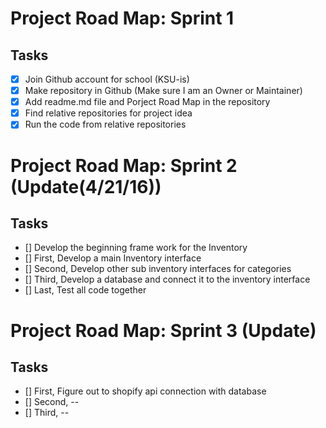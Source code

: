 # Project Road Map: Sprint 1

## Tasks
- [x] Join Github account for school (KSU-is)
- [x] Make repository in Github (Make sure I am an Owner or Maintainer)
- [x] Add readme.md file and Porject Road Map in the repository
- [x] Find relative repositories for project idea
- [x] Run the code from relative repositories

# Project Road Map: Sprint 2 (Update(4/21/16))

## Tasks
- [] Develop the beginning frame work for the Inventory
- [] First, Develop a main Inventory interface
- [] Second, Develop other sub inventory interfaces for categories
- [] Third, Develop a database and connect it to the inventory interface
- [] Last, Test all code together

# Project Road Map: Sprint 3 (Update)

## Tasks
- [] First, Figure out to shopify api connection with database
- [] Second, --
- [] Third, --